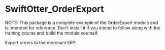 # SwiftOtter_OrderExport

NOTE: This package is a complete example of the OrderExport module and is intended for reference. Don't install it if
you intend to follow along with the training course and build the module yourself.

Export orders to the merchant ERP.